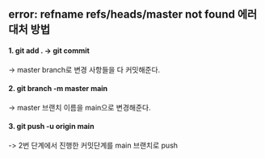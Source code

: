 
## error: refname refs/heads/master not found 에러 대처 방법

#### 1. git add . -> git commit 
   -> master branch로 변경 사항들을 다 커밋해준다.

#### 2. git branch -m master main 
   -> master 브랜치 이름을 main으로 변경해준다.

#### 3. git push -u origin main
   -> 2번 단계에서 진행한 커밋단계를 main 브랜치로 push 
